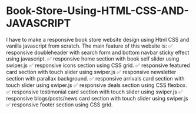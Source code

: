 # Book-Store-Using-HTML-CSS-AND-JAVASCRIPT
I have to make a responsive book store website design using Html CSS and vanilla javascript from scratch.  The main feature of this website is: 
✅ responsive doubleheader with search form and bottom navbar sticky effect using javascript. 
✅ responsive home section with book self slider using swiper.js ✅ responsive icons section using CSS grid.
✅ responsive featured card section with touch slider using swiper.js ✅ responsive newsletter section with parallax background. 
✅ responsive arrivals card section with touch slider using swiper.js ✅ responsive deals section using CSS flexbox. 
✅ responsive testimonial card section with touch slider using swiper.js ✅ responsive blogs/posts/news card section with touch slider using swiper.js 
✅ responsive footer section using CSS grid.
